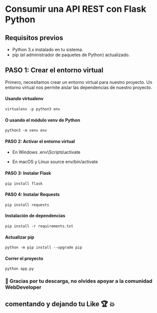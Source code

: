 # Consumir una API REST con Flask Python

## Requisitos previos
- Python 3.x instalado en tu sistema.
- pip (el administrador de paquetes de Python) actualizado.

## PASO 1: Crear el entorno virtual
Primero, necesitamos crear un entorno virtual para nuestro proyecto. Un entorno virtual nos permite aislar las dependencias de nuestro proyecto.


#### Usando virtualenv
	virtualenv -p python3 env

#### O usando el módulo venv de Python
	python3 -m venv env


#### PASO 2: Activar el entorno virtual
- En Windows
	 .env\Scripts\activate

- En macOS y Linux
 	source env/bin/activate

#### PASO 3: Instalar Flask
	pip install flask

#### PASO 4: Instalar Requests
	pip install requests

#### Instalación de dependencias
	pip install -r requirements.txt

#### Actualizar pip
	python -m pip install --upgrade pip

#### Correr el proyecto
	python app.py



### 🐍 Gracias por tu descarga, no olvides apoyar a la comunidad WebDeveloper
## comentando y dejando tu Like 🏆 💥

